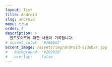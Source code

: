 ```yaml
---
layout: list
title: Android
slug: android
menu: true
order: 4
description: >
  안드로이드에 대한 내용이 기록됩니다.
# accent_color: '#268bd2'
accent_image: /assets/img/android-sidebar.jpg
#   background: '#202020'
#   overlay:    false
---
```


